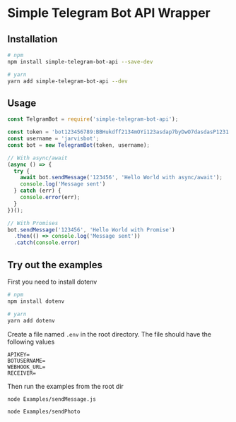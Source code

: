 # Simple Telegram Bot API Wrapper

## Installation

```bash
# npm
npm install simple-telegram-bot-api --save-dev

# yarn
yarn add simple-telegram-bot-api --dev
```

## Usage

```js
const TelgramBot = require('simple-telegram-bot-api');

const token = 'bot123456789:BBHukdff2134mOYi123asdap7byDwO7dasdasP1231';
const username = 'jarvisbot';
const bot = new TelegramBot(token, username);

// With async/await
(async () => {
  try {
    await bot.sendMessage('123456', 'Hello World with async/await');
    console.log('Message sent')
  } catch (err) {
    console.error(err);
  }
})();

// With Promises
bot.sendMessage('123456', 'Hello World with Promise')
  .then(() => console.log('Message sent'))
  .catch(console.error)
```

## Try out the examples

First you need to install dotenv

```bash
# npm
npm install dotenv

# yarn
yarn add dotenv
```

Create a file named `.env` in the root directory. The file should have the following values

```
APIKEY=
BOTUSERNAME=
WEBHOOK_URL=
RECEIVER=
```

Then run the examples from the root dir

```bash
node Examples/sendMessage.js

node Examples/sendPhoto
```